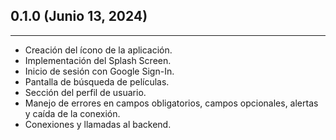 ## 0.1.0 (Junio 13, 2024)

---

- Creación del ícono de la aplicación.
- Implementación del Splash Screen.
- Inicio de sesión con Google Sign-In.
- Pantalla de búsqueda de películas.
- Sección del perfil de usuario.
- Manejo de errores en campos obligatorios, campos opcionales, alertas y caída de la conexión.
- Conexiones y llamadas al backend.
